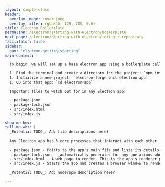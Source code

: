 ```yaml
---
layout: simple-class
header:
  overlay_image: cover.jpeg
  overlay_filter: rgba(46, 129, 200, 0.6)
title: Electron Boilerplate
permalink: /electron/starting-with-electron/boilerplate
next-page: /electron/starting-with-electron/init-git-repository
facilitator: false
sidebar:
  nav: "electron-getting-starting"
main-content: |

  To begin, we will set up a base electron app using a boilerplate called [electron-forge](https://electronforge.io/). To do that, we need to go through a few steps.

  1. Find the terminal and create a directory for the project: `npm install -g electron-forge`
  1. Initialize a new project: `electron-forge init electron-app`
  1. CD into that app: `cd electron-app`

  Important files to watch out for in any Electron app:

  - package.json
  - package-lock.json
  - src/index.html
  - src/index.js

show-me-how:
tell-me-why: |
  _Potential TODO_: Add file descriptions here?
  
  Any Electron app has 3 core processes that interact with each other. A package.json that initializes the main process, a main process that initializes renderer processes, and a renderer process. NPM operations trigger a package-lock.json file. [Source](https://github.com/electron/electron/blob/master/docs/tutorial/quick-start.md)

  - package.json - Points to the app's main file and lists its details and dependencies.
  - package-lock.json - _automatically generated for any operations where npm modifies either the node_modules tree, or package.json. It describes the exact tree that was generated, such that subsequent installs are able to generate identical trees, regardless of intermediate dependency updates._ [Source](https://docs.npmjs.com/files/package-lock.json)
  - src/index.html - A web page to render. This is the app's renderer process.
  - src/index.js - Starts the app and creates a browser window to render HTML. This is the app's main process.

  _Potential TODO_: Add node/npm description here?

---
```

